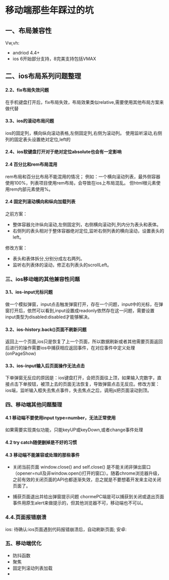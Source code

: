 # 移动端那些年踩过的坑

## 一、布局兼容性
Vw,vh:
* andriod 4.4+
* ios 6开始部分支持，8完美支持包括VMAX

## 二、ios布局系列问题整理

#### 2.2、fix布局失效问题
 在手机键盘打开后，fix布局失效，布局效果类似relative,需要使用其他布局方案来做代替

#### 3.3、ios的滚动布局问题
ios的固定列，横向纵向滚动表格,左侧固定列,右侧为滚动列。
使用监听滚动,右侧列的固定表头设置绝对定位,left的

#### 2.4、ios软键盘打开对于绝对定位absolute也会有一定影响

#### 2.4 百分比和rem布局混用
rem布局和百分比布局不能混用的情况；
例如：一个横向滚动列表，最外侧容器使用100%，列表项目使用rem布局，会导致在ios上布局混乱。
但html根元素使用rem内部元素使用%。

#### 2.4 固定列滚动横向和纵向加载列表

之前方案： 
* 整体容器允许纵向滚动,左侧固定列，右侧横向滚动列,列内分为表头和表体。
* 右侧列的表头相对于整体容器绝对定位,监听右侧列表的横向滚动，设置表头的left。

修改方案：
* 表头和表体拆分,分别分成左右两列。
* 监听右列表体的滚动，修正右列表头的scrollLeft。
 

### 三、ios移动端的其他兼容性问题

#### 3.1、ios-input光标问题
 做一个模拟弹窗，input点击触发弹窗打开，存在一个问题，input中的光标，在弹窗打开后，依然可以看到,input设置成readonly依然存在这一问题，需要设置input类型为disabled:disabled才能够解决。

#### 3.2、ios-history.back()页面不刷新问题
返回上一个页面,ios只是恢复了上一个页面，所以数据刷新或者其他需要页面返回后进行的操作需要ios中捕获相应返回事件，在对应事件中定义处理(onPageShow)
#### 3.3、ios-input输入后页面操作无法点击
下单弹窗无反应的原因是：ios键盘打开，会把页面往上顶，如果输入完数字，直接点击下单按钮，被顶上去的页面无法恢复，导致弹窗点击无反应。修改方案：ios端，监听输入框失去焦点事件，失去焦点之后，调用js把页面滚动到顶。


### 四、移动端其他问题整理

#### 4.1 移动端不要使用input type=number，无法正常使用
如果需要实现类似功能，只能keyUP或keyDown,或者change事件处理

#### 4.2 try catch随便删掉是不好的习惯

#### 4.3 移动端不能兼容或处理的那些事件
* 关闭当前页面
window.close() and self.close() 是不能关闭非弹出窗口（opener=null及非window.open()打开的窗口）。随着chrome浏览器升级，之前有效的关闭页面的API也都逐渐失效，总之就是不要想着开发来主动关闭页面了。

* 捕获页面退出并给出弹窗提示问题
chormePC端是可以捕获到关闭或退出页面事件用原生alert来做提示的，但其他浏览器不可，移动端也不可以。
### 4.4.页面报错崩溃
ios: 待确认:ios页面遇到代码报错崩溃后，自动刷新页面;
安卓:
### 五、移动端优化
* 防抖函数
* 聚焦
* 固定列滚动列表加载
* 